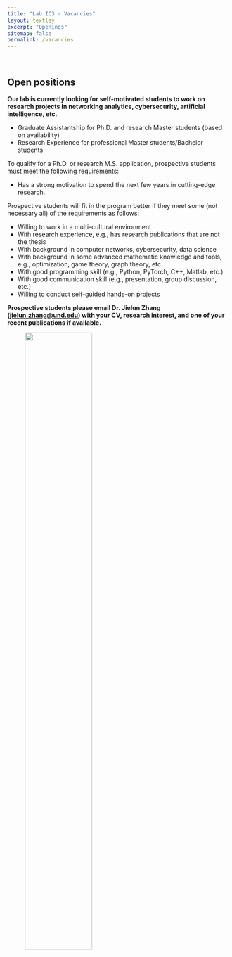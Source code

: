 ```yaml
---
title: "Lab IC3 - Vacancies"
layout: textlay
excerpt: "Openings"
sitemap: false
permalink: /vacancies
---
```


<p>&nbsp;</p>

## Open positions

**Our lab is currently looking for self-motivated students to work on research projects in networking analytics, cybersecurity, artificial intelligence, etc.**
  - Graduate Assistantship for Ph.D. and research Master students  (based on availability)
  - Research Experience for professional Master students/Bachelor students

To qualify for a Ph.D. or research M.S. application, prospective students must meet the following requirements:
  - Has a strong motivation to spend the next few years in cutting-edge research.
    
Prospective students will fit in the program better if they meet some (not necessary all) of the requirements as follows:
  - Willing to work in a multi-cultural environment
  - With research experience, e.g., has research publications that are not the thesis
  - With background in computer networks, cybersecurity, data science
  - With background in some advanced mathematic knowledge and tools, e.g., optimization, game theory, graph theory, etc.
  - With good programming skill (e.g., Python, PyTorch, C++, Matlab, etc.)
  - With good communication skill (e.g., presentation, group discussion, etc.)
  - Willing to conduct self-guided hands-on projects
    
**Prospective students please email Dr. Jielun Zhang (jielun.zhang@und.edu) with your CV, research interest, and one of your recent publications if available.**

<figure>
<img src="{{ site.url }}{{ site.baseurl }}/images/team-temp.png" width="60%">
</figure>
